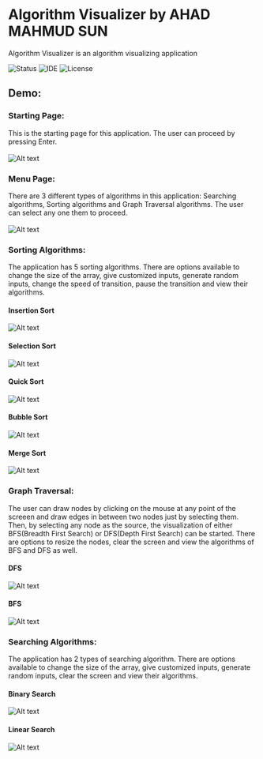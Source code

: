 # Algorithm Visualizer by AHAD MAHMUD SUN

Algorithm Visualizer is an algorithm visualizing application 


![Status](https://img.shields.io/badge/Status-Complete-brightgreen)
![IDE](https://img.shields.io/badge/IDE-IntelliJ%20IDEA-blue)
![License](https://img.shields.io/badge/license-MIT-orange.svg)





## Demo:

### Starting Page:
This is the starting page for this application. The user can proceed by pressing Enter.<br/><br/>
![Alt text](https://github.com/ahad2001/Algorithm-Visualizer-by-Sun/blob/main/AlgoVisualizer-main/DemoResources/StartPage.gif)

### Menu Page:
There are 3 different types of algorithms in this application: Searching algorithms, Sorting algorithms and Graph Traversal algorithms. The user can select any one them to proceed.<br/><br/>
![Alt text](https://github.com/ahad2001/Algorithm-Visualizer-by-Sun/blob/main/AlgoVisualizer-main/DemoResources/MenuPage.png)

### Sorting Algorithms:
The application has 5 sorting algorithms. There are options available to change the size of the array, give customized inputs, generate random inputs, change the speed of transition, pause the transition and view their algorithms.
#### Insertion Sort
![Alt text](https://github.com/ahad2001/Algorithm-Visualizer-by-Sun/blob/main/AlgoVisualizer-main/DemoResources/Insertion.gif)
#### Selection Sort
![Alt text](https://github.com/ahad2001/Algorithm-Visualizer-by-Sun/blob/main/AlgoVisualizer-main/DemoResources/Selection.gif)
#### Quick Sort
![Alt text](https://github.com/ahad2001/Algorithm-Visualizer-by-Sun/blob/main/AlgoVisualizer-main/DemoResources/Quick.gif)
#### Bubble Sort
![Alt text](https://github.com/ahad2001/Algorithm-Visualizer-by-Sun/blob/main/AlgoVisualizer-main/DemoResources/Bubble.gif)
#### Merge Sort
![Alt text](https://github.com/ahad2001/Algorithm-Visualizer-by-Sun/blob/main/AlgoVisualizer-main/DemoResources/Merge.gif)

### Graph Traversal:
The user can draw nodes by clicking on the mouse at any point of the screeen and draw edges in between two nodes just by selecting them. Then, by selecting any node as the source, the visualization of either BFS(Breadth First Search) or DFS(Depth First Search) can be started. There are options to resize the nodes, clear the screen and view the algorithms of BFS and DFS as well.
#### DFS
![Alt text](https://github.com/ahad2001/Algorithm-Visualizer-by-Sun/blob/main/AlgoVisualizer-main/DemoResources/DFS.gif)
#### BFS
![Alt text](https://github.com/ahad2001/Algorithm-Visualizer-by-Sun/blob/main/AlgoVisualizer-main/DemoResources/BFS.gif)

### Searching Algorithms:
The application has 2 types of searching algorithm. There are options available to change the size of the array, give customized inputs, generate random inputs, clear the screen and view their algorithms.
#### Binary Search
![Alt text](https://github.com/ahad2001/Algorithm-Visualizer-by-Sun/blob/main/AlgoVisualizer-main/DemoResources/Binary.gif)
#### Linear Search
![Alt text](https://github.com/ahad2001/Algorithm-Visualizer-by-Sun/blob/main/AlgoVisualizer-main/DemoResources/Linear.gif)


